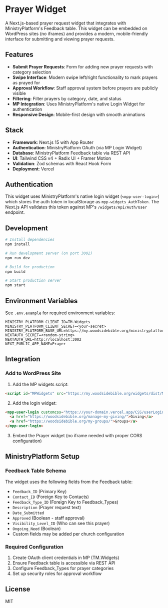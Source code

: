 # Prayer Widget

A Next.js-based prayer request widget that integrates with MinistryPlatform's Feedback table. This widget can be embedded on WordPress sites (no iframes) and provides a modern, mobile-friendly interface for submitting and viewing prayer requests.

## Features

- **Submit Prayer Requests**: Form for adding new prayer requests with category selection
- **Swipe Interface**: Modern swipe left/right functionality to mark prayers as prayed for
- **Approval Workflow**: Staff approval system before prayers are publicly visible
- **Filtering**: Filter prayers by category, date, and status
- **MP Integration**: Uses MinistryPlatform's native Login Widget for authentication
- **Responsive Design**: Mobile-first design with smooth animations

## Stack

- **Framework**: Next.js 15 with App Router
- **Authentication**: MinistryPlatform OAuth (via MP Login Widget)
- **Database**: MinistryPlatform Feedback table via REST API
- **UI**: Tailwind CSS v4 + Radix UI + Framer Motion
- **Validation**: Zod schemas with React Hook Form
- **Deployment**: Vercel

## Authentication

This widget uses MinistryPlatform's native login widget (`<mpp-user-login>`) which stores the auth token in localStorage as `mpp-widgets_AuthToken`. The Next.js API validates this token against MP's `/widgets/Api/Auth/User` endpoint.

## Development

```bash
# Install dependencies
npm install

# Run development server (on port 3002)
npm run dev

# Build for production
npm build

# Start production server
npm start
```

## Environment Variables

See `.env.example` for required environment variables:

```env
MINISTRY_PLATFORM_CLIENT_ID=TM.Widgets
MINISTRY_PLATFORM_CLIENT_SECRET=<your-secret>
MINISTRY_PLATFORM_BASE_URL=https://my.woodsidebible.org/ministryplatformapi
NEXTAUTH_SECRET=<random-string>
NEXTAUTH_URL=http://localhost:3002
NEXT_PUBLIC_APP_NAME=Prayer
```

## Integration

### Add to WordPress Site

1. Add the MP widgets script:
```html
<script id="MPWidgets" src="https://my.woodsidebible.org/widgets/dist/MPWidgets.js"></script>
```

2. Add the login widget:
```html
<mpp-user-login customcss="https://your-domain.vercel.app/CSS/userLogin.css">
  <a href="https://woodsidebible.org/manage-my-giving/">Giving</a>
  <a href="https://woodsidebible.org/my-groups/">Groups</a>
</mpp-user-login>
```

3. Embed the Prayer widget (no iframe needed with proper CORS configuration)

## MinistryPlatform Setup

### Feedback Table Schema

The widget uses the following fields from the Feedback table:
- `Feedback_ID` (Primary Key)
- `Contact_ID` (Foreign Key to Contacts)
- `Feedback_Type_ID` (Foreign Key to Feedback_Types)
- `Description` (Prayer request text)
- `Date_Submitted`
- `Approved` (Boolean - staff approval)
- `Visibility_Level_ID` (Who can see this prayer)
- `Ongoing_Need` (Boolean)
- Custom fields may be added per church configuration

### Required Configuration

1. Create OAuth client credentials in MP (TM.Widgets)
2. Ensure Feedback table is accessible via REST API
3. Configure Feedback_Types for prayer categories
4. Set up security roles for approval workflow

## License

MIT
